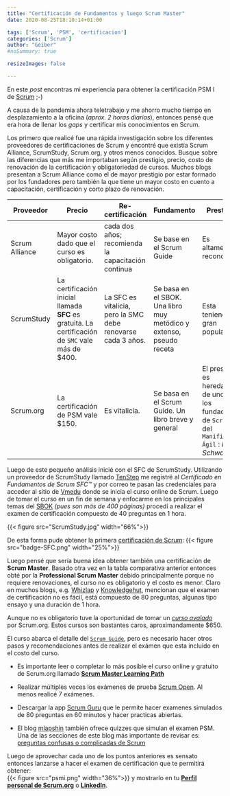 ```yaml
---
title: "Certificación de Fundamentos y luego Scrum Master"
date: 2020-08-25T18:10:14+01:00

tags: ['Scrum', 'PSM', 'certificacion']
categories: ['Scrum']
author: "Geiber"
#noSummary: true

resizeImages: false

---
```


En este *post* encontras mi experiencia para obtener la certificación PSM I de [Scrum](https://www.scrum.org/professional-scrum-master-i-certification) ;-)

<!--more-->

A causa de la pandemia ahora teletrabajo y me ahorro mucho tiempo en desplazamiento a la oficina (*aprox. 2 horas diarias*), entonces pensé que era hora de llenar los *gaps* y certificar mis conocimientos en Scrum.

Los primero que realicé fue una rápida investigación sobre los diferentes proveedores de certificaciones de Scrum y encontré que existía Scrum Alliance, ScrumStudy, Scrum.org, y otros menos conocidos.  Busque sobre las diferencias que más me importaban según prestigio, precio, costo de renovación de la certificación y obligatoriedad de cursos.  Muchos blogs presentan a Scrum Alliance como el de mayor prestigio por estar formado por los fundadores pero también la que tiene un mayor costo en cuento a capacitación, certificación y corto plazo de renovación.

|Proveedor    |Precio                                          |Re-certificación                            |  Fundamento| Prestigio
|------------|-------------------------------------------------|----------------------------------|-----------|---
|Scrum Alliance | Mayor costo dado que el curso es obligatorio.                               |cada dos años; recomienda la capacitación continua| Se base en el Scrum Guide                          |Es altamente reconocido.
|ScrumStudy         |La certificación inicial llamada **SFC** es gratuita.  La certificación de `SMC` vale más de $400.    | La SFC es vitalicia, pero la SMC debe renovarse cada 3 años.                           | Se basa en el SBOK. Una libro muy metódico y extenso, pseudo receta| Esta teniendo gran popularidad
|Scrum.org         |La certificación de PSM vale $150.               |Es vitalicia.   |  Se basa en el Scrum Guide. Un libro breve y general | El prestigio es heredado de uno de los fundadores de `Scrum` y del `Manifiesto Ágil`  : *Ken Schwaber*

Luego de este pequeño análisis inicié con el SFC de ScrumStudy.  Utilizando un proveedor de ScrumStudy llamado [TenStep](https://www.tenstep.ec/portal/index.php/tienda/capacitacion/cursos-online/certificado-en-fundamentos-de-scrum-sfc) me registré al *Certificado en Fundamentos de Scrum SFC™* y por correo te pasan las credenciales para acceder al sitio de [Vmedu](https://online.vmedu.com/) donde se inicia el curso online de Scrum.  Luego de tomar el curso en un fin de semana y enfocarme en los principales temas del [SBOK](https://www.scrumstudy.com/sbokguide) *(pues son más de 400 páginas)* procedí a realizar el examen de certificación compuesto de 40 preguntas en 1 hora.

{{< figure src="ScrumStudy.jpg" width="66%">}}

De esta forma pude obtener la primera [certificación de Scrum](https://www.scrumstudy.com/certification/verify?type=SFC&number=790907): {{< figure src="badge-SFC.png" width="25%">}}

Luego pensé que sería buena idea obtener también una certificación de **Scrum Master**.  Basado otra vez en la tabla comparativa anterior entonces obté por la **Professional Scrum Master** debido principalmente porque no requiere renovaciones, el curso no es obligatorio y el costo es menor.  Claro en muchos blogs, e.g. [Whizlap](https://www.whizlabs.com/blog/csm-vs-psm/) y [Knowledgehut](https://mlapshin.com/index.php/blog/scrum-questions/), mencionan que el examen de certificación no es fácil, está compuesto de 80 preguntas, algunas tipo ensayo y una duración de 1 hora.

Aunque no es obligatorio tuve la oportunidad de tomar un [*curso avalado*](https://www.scrum.org/courses/professional-scrum-master-training) por Scrum.org.  Estos cursos son bastantes caros, aproximandamente $650.

El curso abarca el detalle del [`Scrum Guide`](https://www.scrumguides.org/scrum-guide.html#acknowledgements-history), pero es necesario hacer otros pasos y recomendaciones antes de realizar el exámen que esta incluido en el costo del curso.

* Es importante leer o completar lo más posible el curso online y gratuito de Scrum.org llamado [**Scrum Master Learning Path**](https://www.scrum.org/pathway/scrum-master)

* Realizar múltiples veces los exámenes de prueba [Scrum Open](https://www.scrum.org/open-assessments/scrum-open).  Al menos realicé 7 exámenes.

* Descargar la app [Scrum Guru](https://play.google.com/store/apps/details?id=com.appspiriment.scrum&hl=en) que le permite hacer examenes simulados de 80 preguntas en 60 minutos y hacer practicas abiertas.

* El blog [mlapshin](https://mlapshin.com/index.php/scrum-quizzes/sm-real-mode/) también ofrece quizzes que simulan el examen PSM.  Una de las secciones de este blog más importante de revisar es: [preguntas confusas o complicadas de Scrum](https://mlapshin.com/index.php/blog/scrum-questions/)

Luego de aprovechar cada uno de los puntos anteriores es sensato entonces lanzarse a hacer el examen de certificación que te permitirá obtener:  
{{< figure src="psmi.png" width="36%">}} y mostrarlo en tu [**Perfil personal de Scrum.org**](https://www.scrum.org/user/708208) o [**LinkedIn**](https://www.linkedin.com/in/geiber-ugalde-7a0a4b196).


<script src="https://use.fontawesome.com/releases/v5.14.0/js/all.js" data-auto-replace-svg="nest"></script>

